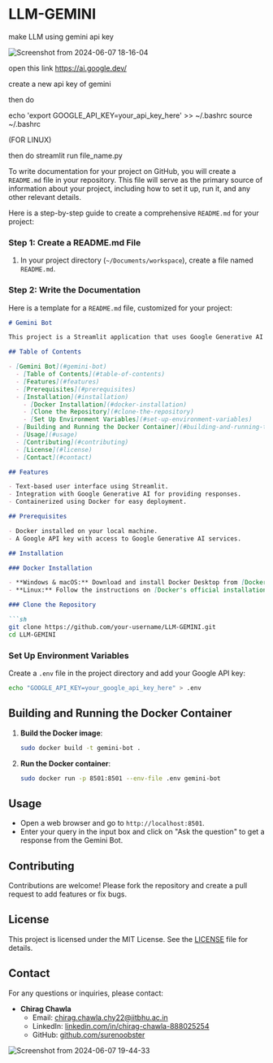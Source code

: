 # LLM-GEMINI
make LLM using gemini api key 


![Screenshot from 2024-06-07 18-16-04](https://github.com/surenoobster/LLM-GEMINI/assets/154669584/c4123a9c-6a4c-4f30-a0e8-cbb167cdac69)

open this link https://ai.google.dev/

create a new api key of gemini

then do 


echo 'export GOOGLE_API_KEY=your_api_key_here' >> ~/.bashrc
source ~/.bashrc

(FOR LINUX)

then do streamlit run file_name.py


To write documentation for your project on GitHub, you will create a `README.md` file in your repository. This file will serve as the primary source of information about your project, including how to set it up, run it, and any other relevant details.

Here is a step-by-step guide to create a comprehensive `README.md` for your project:

### Step 1: Create a README.md File

1. In your project directory (`~/Documents/workspace`), create a file named `README.md`.

### Step 2: Write the Documentation

Here is a template for a `README.md` file, customized for your project:

```markdown
# Gemini Bot

This project is a Streamlit application that uses Google Generative AI to provide responses to user queries. The application is containerized using Docker.

## Table of Contents

- [Gemini Bot](#gemini-bot)
  - [Table of Contents](#table-of-contents)
  - [Features](#features)
  - [Prerequisites](#prerequisites)
  - [Installation](#installation)
    - [Docker Installation](#docker-installation)
    - [Clone the Repository](#clone-the-repository)
    - [Set Up Environment Variables](#set-up-environment-variables)
  - [Building and Running the Docker Container](#building-and-running-the-docker-container)
  - [Usage](#usage)
  - [Contributing](#contributing)
  - [License](#license)
  - [Contact](#contact)

## Features

- Text-based user interface using Streamlit.
- Integration with Google Generative AI for providing responses.
- Containerized using Docker for easy deployment.

## Prerequisites

- Docker installed on your local machine.
- A Google API key with access to Google Generative AI services.

## Installation

### Docker Installation

- **Windows & macOS:** Download and install Docker Desktop from [Docker's official website](https://www.docker.com/products/docker-desktop).
- **Linux:** Follow the instructions on [Docker's official installation page](https://docs.docker.com/engine/install/).

### Clone the Repository

```sh
git clone https://github.com/your-username/LLM-GEMINI.git
cd LLM-GEMINI
```

### Set Up Environment Variables

Create a `.env` file in the project directory and add your Google API key:

```sh
echo "GOOGLE_API_KEY=your_google_api_key_here" > .env
```

## Building and Running the Docker Container

1. **Build the Docker image**:

    ```sh
    sudo docker build -t gemini-bot .
    ```

2. **Run the Docker container**:

    ```sh
    sudo docker run -p 8501:8501 --env-file .env gemini-bot
    ```

## Usage

- Open a web browser and go to `http://localhost:8501`.
- Enter your query in the input box and click on "Ask the question" to get a response from the Gemini Bot.

## Contributing

Contributions are welcome! Please fork the repository and create a pull request to add features or fix bugs.

## License

This project is licensed under the MIT License. See the [LICENSE](LICENSE) file for details.

## Contact

For any questions or inquiries, please contact:

- **Chirag Chawla**
  - Email: chirag.chawla.chy22@iitbhu.ac.in
  - LinkedIn: [linkedin.com/in/chirag-chawla-888025254](https://www.linkedin.com/in/chirag-chawla-888025254)
  - GitHub: [github.com/surenoobster](https://github.com/surenoobster)











![Screenshot from 2024-06-07 19-44-33](https://github.com/surenoobster/LLM-GEMINI/assets/154669584/d1e4e68a-4d49-4198-b845-266db068de72)


